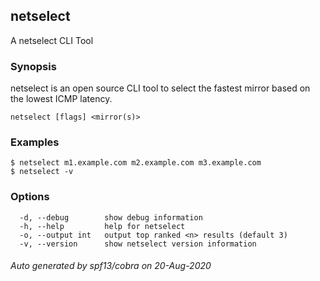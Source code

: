 ## netselect

A netselect CLI Tool

### Synopsis

netselect is an open source CLI tool to select the fastest mirror based on the lowest ICMP latency.

```
netselect [flags] <mirror(s)>
```

### Examples

```
$ netselect m1.example.com m2.example.com m3.example.com
$ netselect -v

```

### Options

```
  -d, --debug        show debug information
  -h, --help         help for netselect
  -o, --output int   output top ranked <n> results (default 3)
  -v, --version      show netselect version information
```

###### Auto generated by spf13/cobra on 20-Aug-2020
